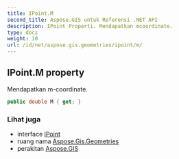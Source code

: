 ```yaml
---
title: IPoint.M
second_title: Aspose.GIS untuk Referensi .NET API
description: IPoint Properti. Mendapatkan mcoordinate.
type: docs
weight: 10
url: /id/net/aspose.gis.geometries/ipoint/m/
---
```

## IPoint.M property

Mendapatkan m-coordinate.

```csharp
public double M { get; }
```

### Lihat juga

* interface [IPoint](../)
* ruang nama [Aspose.Gis.Geometries](../../ipoint/)
* perakitan [Aspose.GIS](../../../)


